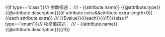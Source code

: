 {{if type=='class'}}/// 参数描述：
  /// - {{attribute.name}} {{@attribute.type}} {{@attribute.description}}{{if attribute.extra&&attribute.extra.length>0}}{{each attribute.extra}}
  /// {{$value}}{{/each}}{{/if}}{{else if type=='enum'}}/// 枚举值描述：
  /// - {{attribute.name}} {{@attribute.description}}{{/if}}